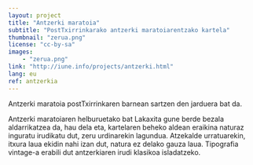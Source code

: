 ```yaml
---
layout: project
title: "Antzerki maratoia"
subtitle: "PostTxirrinkarako antzerki maratoiarentzako kartela"
thumbnail: "zerua.png"
license: "cc-by-sa"
images:
    - "zerua.png"
link: "http://iune.info/projects/antzerki.html"
lang: eu
ref: antzerkia
---
```


Antzerki maratoia postTxirrinkaren barnean sartzen den jarduera bat da.

Antzerki maratoiaren helburuetako bat Lakaxita gune berde bezala aldarrikatzea da, hau dela eta, kartelaren beheko
aldean eraikina naturaz inguratu irudikatu dut, zeru urdinarekin lagundua. Atzekalde urratuarekin, itxura laua ekidin
nahi izan dut, natura ez delako gauza laua. Tipografia vintage-a erabili dut antzerkiaren irudi klasikoa isladatzeko.
